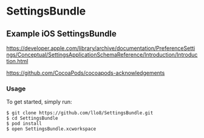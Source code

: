 # SettingsBundle

## Example iOS SettingsBundle

https://developer.apple.com/library/archive/documentation/PreferenceSettings/Conceptual/SettingsApplicationSchemaReference/Introduction/Introduction.html

https://github.com/CocoaPods/cocoapods-acknowledgements

### Usage

To get started, simply run:
```
$ git clone https://github.com/llo8/SettingsBundle.git
$ cd SettingsBundle
$ pod install
$ open SettingsBundle.xcworkspace
```
